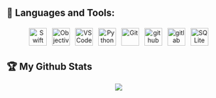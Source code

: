 ## 🧰 Languages and Tools:
<p align="center">
<img src="https://cdn.jsdelivr.net/gh/devicons/devicon@latest/icons/swift/swift-original.svg" alt="Swift" height="40" style="vertical-align:top; margin:4px">
<img src="https://cdn.jsdelivr.net/gh/devicons/devicon@latest/icons/objectivec/objectivec-plain.svg" alt="Objective-C" height="40" style="vertical-align:top; margin:4px">
<img src="https://cdn.jsdelivr.net/gh/devicons/devicon@latest/icons/vscode/vscode-original-wordmark.svg" alt="VSCode" height="40" style="vertical-align:top; margin:4px">
<img src="https://cdn.jsdelivr.net/gh/devicons/devicon@latest/icons/python/python-original-wordmark.svg" alt="Python" height="40" style="vertical-align:top; margin:4px">
<img src="https://cdn.jsdelivr.net/gh/devicons/devicon@latest/icons/git/git-original-wordmark.svg" alt="Git" height="40" style="vertical-align:top; margin:4px">
<img src="https://cdn.jsdelivr.net/gh/devicons/devicon@latest/icons/github/github-original-wordmark.svg" alt="github" height="40" style="vertical-align:top; margin:4px">
<img src="https://cdn.jsdelivr.net/gh/devicons/devicon@latest/icons/gitlab/gitlab-original-wordmark.svg" alt="gitlab" height="40" style="vertical-align:top; margin:4px">
<img src="https://cdn.jsdelivr.net/gh/devicons/devicon@latest/icons/sqlite/sqlite-original-wordmark.svg" alt="SQLite" height="40" style="vertical-align:top; margin:4px">
          
## 🏆 My Github Stats
<p align="center">
<a href="https://github.com/phuanggh/github-readme-stats">
  <img align="center" src="https://github-readme-stats-bice-iota-93.vercel.app/api/top-langs/?username=phuanggh&theme=ambient_gradient&count-private=true&langs_count=7&layout=compact" />
</a>

</p>

